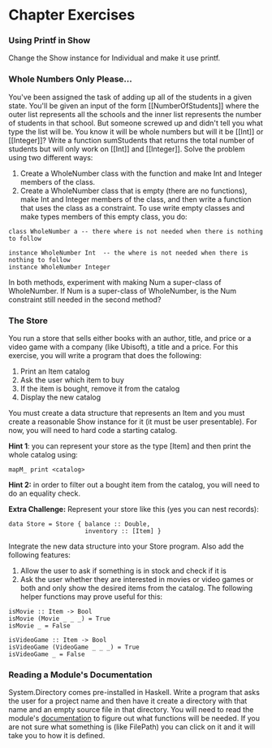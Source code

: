 # Chapter Exercises

### Using Printf in Show

Change the Show instance for Individual and make it use printf.

### Whole Numbers Only Please...

You've been assigned the task of adding up all of the students in a given state. You'll be given an input of the form \[\[NumberOfStudents]] where the outer list represents all the schools and the inner list represents the number of students in that school. But someone screwed up and didn't tell you what type the list will be. You know it will be whole numbers but will it be \[\[Int]] or \[\[Integer]]? Write a function sumStudents that returns the total number of students but will only work on \[\[Int]] and \[\[Integer]]. Solve the problem using two different ways:

1. Create a WholeNumber class with the function and make Int and Integer members of the class.&#x20;
2. Create a WholeNumber class that is empty (there are no functions), make Int and Integer members of the class, and then write a function that uses the class as a constraint. To use write empty classes and make types members of this empty class, you do:

```
class WholeNumber a -- there where is not needed when there is nothing to follow

instance WholeNumber Int  -- the where is not needed when there is nothing to follow
instance WholeNumber Integer
```

In both methods, experiment with making Num a super-class of WholeNumber. If Num is a super-class of WholeNumber, is the Num constraint still needed in the second method?

### The Store

You run a store that sells either books with an author, title, and price or a video game with a company (like Ubisoft), a title and a price. For this exercise, you will write a program that does the following:

1. Print an Item catalog
2. Ask the user which item to buy
3. If the item is bought, remove it from the catalog
4. Display the new catalog

You must create a data structure that represents an Item and you must create a reasonable Show instance for it (it must be user presentable). For now, you will need to hard code a starting catalog.

**Hint 1**: you can represent your store as the type \[Item] and then print the whole catalog using:

```
mapM_ print <catalog>
```

**Hint 2:** in order to filter out a bought item from the catalog, you will need to do an equality check.

**Extra Challenge:** Represent your store like this (yes you can nest records):

```
data Store = Store { balance :: Double,
                     inventory :: [Item] } 
```

Integrate the new data structure into your Store program. Also add the following features:

1. Allow the user to ask if something is in stock and check if it is
2. Ask the user whether they are interested in movies or video games or both and only show the desired items from the catalog. The following helper functions may prove useful for this:

```
isMovie :: Item -> Bool
isMovie (Movie _ _ _) = True
isMovie _ = False

isVideoGame :: Item -> Bool
isVideoGame (VideoGame _ _ _) = True
isVideoGame _ = False
```

### Reading a Module's Documentation

System.Directory comes pre-installed in Haskell. Write a program that asks the user for a project name and then have it create a directory with that name and an empty source file in that directory. You will need to read the module's [documentation](https://hackage.haskell.org/package/directory-1.3.7.0/docs/System-Directory.html) to figure out what functions will be needed. If you are not sure what something is (like FilePath) you can click on it and it will take you to how it is defined.
